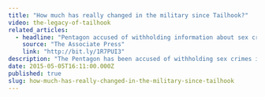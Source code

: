 ```yaml
---
title: "How much has really changed in the military since Tailhook?"
video: the-legacy-of-tailhook
related_articles:
  - headline: "Pentagon accused of withholding information about sex crimes"
    source: "The Associate Press"
    link: "http://bit.ly/1R7PUI3"
description: "The Pentagon has been accused of withholding sex crimes info. Which begs the question, how much has changed in the military since Tailhook?"
date: 2015-05-05T16:11:00.000Z
published: true
slug: how-much-has-really-changed-in-the-military-since-tailhook
---
```


